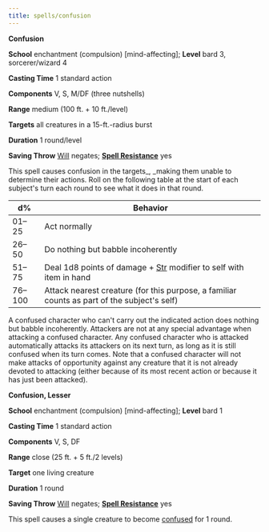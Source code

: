 ```yaml
---
title: spells/confusion
---
```

 **Confusion**

**School** enchantment (compulsion) [mind-affecting]; **Level** bard 3, sorcerer/wizard 4

**Casting Time** 1 standard action

**Components** V, S, M/DF (three nutshells)

**Range** medium (100 ft. + 10 ft./level)

**Targets** all creatures in a 15-ft.-radius burst

**Duration** 1 round/level

**Saving Throw** [Will](../combat.md#_will) negates; **[Spell Resistance](../glossary.md#_spell-resistance)** yes

This spell causes confusion in the targets_, _making them unable to determine their actions. Roll on the following table at the start of each subject's turn each round to see what it does in that round.

| d% | Behavior |
| --- | --- |
| 01–25 | Act normally |
| 26–50 | Do nothing but babble incoherently |
| 51–75 | Deal 1d8 points of damage + [Str](../gettingStarted.md#_strength) modifier to self with item in hand |
| 76–100 | Attack nearest creature (for this purpose, a familiar counts as part of the subject's self) |

A confused character who can't carry out the indicated action does nothing but babble incoherently. Attackers are not at any special advantage when attacking a confused character. Any confused character who is attacked automatically attacks its attackers on its next turn, as long as it is still confused when its turn comes. Note that a confused character will not make attacks of opportunity against any creature that it is not already devoted to attacking (either because of its most recent action or because it has just been attacked).

**Confusion, Lesser**

**School** enchantment (compulsion) [mind-affecting]; **Level** bard 1

**Casting Time** 1 standard action

**Components** V, S, DF

**Range** close (25 ft. + 5 ft./2 levels)

**Target** one living creature

**Duration** 1 round

**Saving Throw** [Will](../combat.md#_will) negates; **[Spell Resistance](../glossary.md#_spell-resistance)** yes

This spell causes a single creature to become [confused](../glossary.md#_confused) for 1 round.

